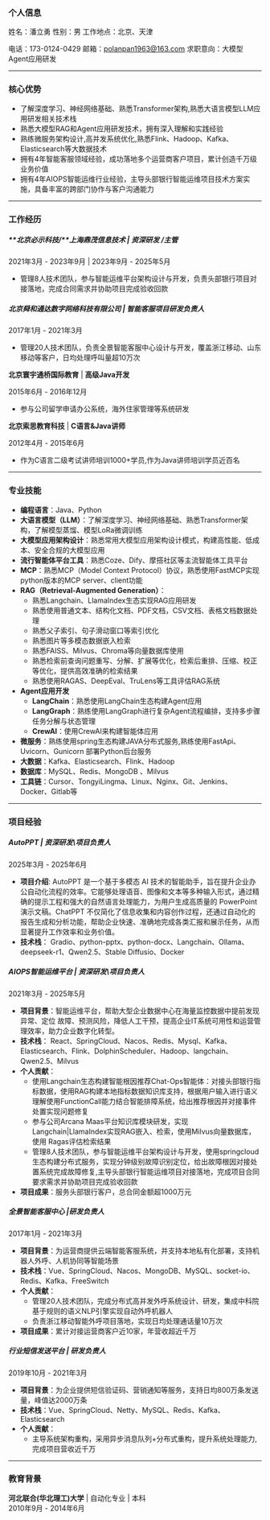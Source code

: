 ### 个人信息

姓名：潘立勇 						性别：男													工作地点：北京、天津  

电话：173-0124-0429 		邮箱：polanpan1963@163.com 			求职意向：大模型Agent应用研发

---

### **核心优势**  
- 了解深度学习、神经网络基础、熟悉Transformer架构,熟悉大语言模型LLM应用研发相关技术栈
- 熟悉大模型RAG和Agent应用研发技术，拥有深入理解和实践经验
- 熟练微服务架构设计,高并发系统优化,熟悉Flink、Hadoop、Kafka、Elasticsearch等大数据技术  
- 拥有4年智能客服领域经验，成功落地多个运营商客户项目，累计创造千万级业务价值  
- 拥有4年AIOPS智能运维行业经验，主导头部银行智能运维项目技术方案实施，具备丰富的跨部门协作与客户沟通能力  

---

### **工作经历**  

##### **北京必示科技/**上海鼎茂信息技术 | 资深研发 /主管 

2021年3月 - 2023年9月  | 2023年9月 - 2025年5月  

- 管理8人技术团队，参与智能运维平台架构设计与开发，负责头部银行项目对接落地，完成合同需求并协助项目完成验收回款 

##### **北京舜和通达数字网络科技有限公司** | 智能客服项目研发负责人                  

2017年1月 - 2021年3月  

- 管理20人技术团队，负责全景智能客服中心设计与开发，覆盖浙江移动、山东移动等客户，日均处理呼叫量超10万次  

**北京寰宇通桥国际教育** | **高级Java开发**                                                          

2015年6月 - 2016年12月

- 参与公司留学申请办公系统，海外住家管理等系统研发

**北京索思教育科技** | **C语言&Java讲师**                                                             

2012年4月 - 2015年6月 

- 作为C语言二级考试讲师培训1000+学员,作为Java讲师培训学员近百名

---

### **专业技能**  

- **编程语言**：Java、Python
- **大语言模型（LLM）**：了解深度学习、神经网络基础、熟悉Transformer架构，了解模型蒸馏、模型LoRa微调训练
- **大模型应用架构设计**：熟悉常用大模型应用架构设计模式，构建高性能、低成本、安全合规的大模型应用
- **流行智能体平台工具**：熟悉Coze、Dify、摩搭社区等主流智能体工具平台
- **MCP**：熟悉MCP（Model Context Protocol）协议，熟悉使用FastMCP实现python版本的MCP server、client功能
- **RAG（Retrieval-Augmented Generation）**：
  - 熟悉Langchain、LlamaIndex生态实现RAG应用研发
  - 熟悉使用普通文本、结构化文档、PDF文档，CSV文档、表格文档数据处理
  - 熟悉父子索引、句子滑动窗口等索引优化
  - 熟悉图片等多模态数据嵌入检索
  - 熟悉FAISS、Milvus、Chroma等向量数据库使用
  - 熟悉检索前查询问题重写、分解、扩展等优化，检索后重排、压缩、校正等优化，提供高效准确的检索结果
  - 熟悉使用RAGAS、DeepEval、TruLens等工具评估RAG系统
- **Agent应用开发**
  - **LangChain**：熟悉使用LangChain生态构建Agent应用
  - **LangGraph**：熟练使用LangGraph进行复杂Agent流程编排，支持多步骤任务分解与状态管理
  - **CrewAI**：使用CrewAI来构建智能体应用
- **微服务**：熟练使用spring生态构建JAVA分布式服务,熟练使用FastApi、Uvicorn、Gunicorn 部署Python后台服务
- **大数据**：Kafka、Elasticsearch、Flink、Hadoop  
- **数据库**：MySQL、Redis、MongoDB  、Milvus
- **工具链**：Cursor、TongyiLingma、Linux、Nginx、Git、Jenkins、Docker、Gitlab等

---

### **项目经验**  

##### **AutoPPT** | 资深研发\项目负责人 

2025年3月 - 2025年6月 

- **项目介绍**: AutoPPT 是一个基于多模态 AI 技术的智能助手，旨在提升企业办公自动化流程的效率。它能够处理语音、图像和文本等多种输入形式，通过精确的提示工程和强大的自然语言处理能力，为用户生成高质量的 PowerPoint 演示文稿。ChatPPT 不仅简化了信息收集和内容创作过程，还通过自动化的报告生成和分析功能，帮助企业快速、准确地完成各类汇报和展示任务，从而显著提升工作效率和业务价值。
- **技术栈**： Gradio、python-pptx、python-docx、Langchain、Ollama、deepseek-r1、Qwen2.5、Stable Diffusio、Docker

##### **AIOPS智能运维平台** | 资深研发\项目负责人 

2021年3月 - 2025年5月 

- **项目背景**：智能运维平台，帮助大型企业数据中心在海量监控数据中提前发现异常、定位 故障、预测风险，降低人工干预，提高企业IT系统可用性和运营管理效率，助力企业数字化转型。
- **技术栈**： React、SpringCloud、Nacos、Redis、Mysql、Kafka、Elasticsearch、Flink、DolphinScheduler、Hadoop、langchain、Qwen2.5、Milvus
- **个人贡献**：  
  - 使用Langchain生态构建智能根因推荐Chat-Ops智能体：对接头部银行指标数据，使用RAG构建本地指标数据知识库支持，根据用户输入进行语义理解使用FunctionCall能力结合智能排障系统，给出推荐根因并对接事件处置实现问题修复
  - 参与公司Arcana Maas平台知识库模块研发，实现Langchain|LlamaIndex实现RAG嵌入、检索，使用Milvus向量数据库，使用 Ragas评估检索结果
  - 管理8人技术团队，参与智能运维平台架构设计与开发，使用springcloud生态构建分布式服务，实现分钟级别故障识别定位，给出故障根因对接处置系统完成故障修复,主导头部银行智能运维项目对接落地，完成项目合同要求需求并协助项目完成验收回款 
- **项目成果**：服务头部银行客户，总合同金额超1000万元  

##### **全景智能客服中心** |研发负责人  

2017年1月 - 2021年3月  

- **项目背景**：为运营商提供云端智能客服系统，并支持本地私有化部署，支持机器人外呼、人机协同等智能场景  
- **技术栈**：Vue、SpringCloud、Nacos、MongoDB、MySQL、socket-io、Redis、Kafka、FreeSwitch
- **个人贡献**：  
  - 管理20人技术团队，完成分布式高并发外呼系统设计、研发，集成中科院基于规则的语义NLP引擎实现自动外呼机器人
  - 负责浙江移动智能外呼项目落地，实现日均处理通话量10万次
- **项目成果**：累计对接运营商客户近10家，年营收超近千万 

##### **行业短信发送平台** | 研发负责人  

2019年10月 - 2021年3月  

- **项目背景**：为企业提供短信验证码、营销通知等服务，支持日均800万条发送量，峰值达2000万条 
- **技术栈**：Vue、SpringCloud、Netty、MySQL、Redis、Kafka、Elasticsearch
- **个人贡献**：  
  - 主导系统架构重构，采用异步消息队列+分布式重构，提升系统处理能力,完成项目营收近千万

---

### **教育背景**  
**河北联合(华北理工)大学** | 自动化专业 | 本科  
2010年9月 - 2014年6月  



